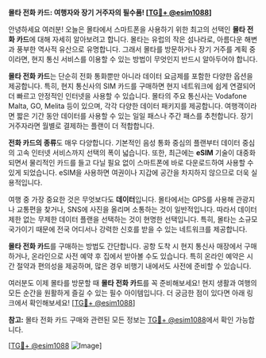 **몰타 전화 카드: 여행자와 장기 거주자의 필수품! [[TG💪+ @esim1088](https://t.me/s/esim1088)]**

안녕하세요 여러분! 오늘은 몰타에서 스마트폰을 사용하기 위한 최고의 선택인 **몰타 전화 카드**에 대해 자세히 알아보려고 합니다. 몰타는 유럽의 작은 섬나라로, 아름다운 해변과 풍부한 역사적 유산으로 유명합니다. 그래서 몰타를 방문하거나 장기 거주를 계획 중이라면, 현지 통신 서비스를 이용할 수 있는 방법이 무엇인지 반드시 알아두어야 합니다.

**몰타 전화 카드**는 단순히 전화 통화뿐만 아니라 데이터 요금제를 포함한 다양한 옵션을 제공합니다. 특히, 현지 통신사의 SIM 카드를 구매하면 현지 네트워크에 쉽게 연결되어 더 빠르고 안정적인 인터넷을 사용할 수 있습니다. 몰타의 주요 통신사는 Vodafone Malta, GO, Melita 등이 있으며, 각각 다양한 데이터 패키지를 제공합니다. 여행객이라면 짧은 기간 동안 데이터를 사용할 수 있는 일일 패스나 주간 패스를 추천합니다. 장기 거주자라면 월별로 결제하는 플랜이 더 적합합니다.

**전화 카드의 종류**도 매우 다양합니다. 기본적인 음성 통화 중심의 플랜부터 데이터 중심의 고속 인터넷 서비스까지 선택의 폭이 넓습니다. 또한, 최근에는 **eSIM** 기술이 대중화되면서 물리적인 카드를 들고 다닐 필요 없이 스마트폰에 바로 다운로드하여 사용할 수 있게 되었습니다. eSIM을 사용하면 여권이나 지갑에 공간을 차지하지 않으므로 더욱 실용적입니다.

여행 중 가장 중요한 것은 무엇보다도 **데이터**입니다. 몰타에서는 GPS를 사용해 관광지나 교통편을 찾거나, SNS에 사진을 올리며 소통하는 것이 일반적입니다. 따라서 데이터 제한 없는 무제한 데이터 플랜을 선택하는 것이 현명한 선택입니다. 특히, 몰타는 소규모 국가이기 때문에 전국 어디서나 강력한 신호를 받을 수 있는 네트워크를 제공합니다.

**몰타 전화 카드**를 구매하는 방법도 간단합니다. 공항 도착 시 현지 통신사 매장에서 구매하거나, 온라인으로 사전 예약 후 집에서 받아볼 수도 있습니다. 특히 온라인 예약은 시간 절약과 편의성을 제공하며, 많은 경우 비행기 내에서도 사전에 준비할 수 있습니다.

여러분도 이제 몰타를 방문할 때 **몰타 전화 카드**를 꼭 준비해보세요! 현지 생활과 여행의 모든 순간을 원활하게 즐길 수 있는 필수 아이템입니다. 더 궁금한 점이 있다면 아래 링크에서 확인해보세요! [[TG💪+ @esim1088](https://t.me/s/esim1088)]

**참고:** 몰타 전화 카드 구매와 관련된 모든 정보는 [TG💪+ @esim1088](https://t.me/s/esim1088)에서 확인 가능합니다.  

[[TG💪+ @esim1088](https://t.me/s/esim1088) ![Image](https://i.postimg.cc/Y0z9fWf4/image.png)]